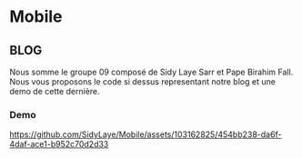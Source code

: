 # Mobile

## BLOG

Nous somme le groupe 09 composé de Sidy Laye Sarr et Pape Birahim Fall.
Nous vous proposons le code si dessus representant notre blog et une demo de cette dernière.



### Demo

https://github.com/SidyLaye/Mobile/assets/103162825/454bb238-da6f-4daf-ace1-b952c70d2d33
